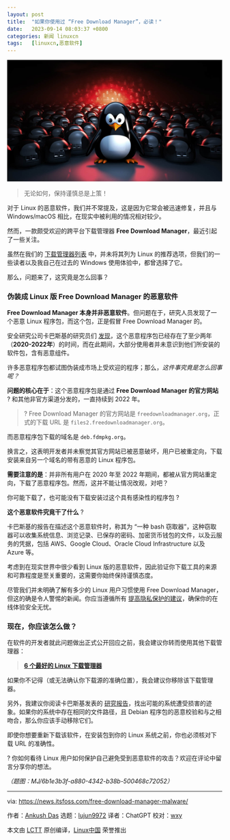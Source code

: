 ```yaml
---
layout: post
title:	"如果你使用过 “Free Download Manager”，必读！"
date:	2023-09-14 08:03:37 +0800 
categories:	新闻 linuxcn 
tags:	[linuxcn,恶意软件]
---
```



![](/Asserts/Images/album/202309/14/080300ykkwbb9n48kj81bn.jpg)



> 
> 无论如何，保持谨慎总是上策！
> 
> 
> 


对于 Linux 的恶意软件，我们并不常提及，这是因为它常会被迅速修复，并且与 Windows/macOS 相比，在现实中被利用的情况相对较少。


然而，一款颇受欢迎的跨平台下载管理器 **Free Download Manager**，最近引起了一些关注。


虽然在我们的 [下载管理器列表](https://itsfoss.com/best-download-managers-linux/) 中，并未将其列为 Linux 的推荐选项，但我们的一些读者以及我自己在过去的 Windows 使用体验中，都曾选择了它。


那么，问题来了，这究竟是怎么回事？


### 伪装成 Linux 版 Free Download Manager 的恶意软件


**Free Download Manager 本身并非恶意软件**。但问题在于，研究人员发现了一个恶意 Linux 程序包，而这个包，正是假冒 Free Download Manager 的。


安全研究公司卡巴斯基的研究员们 [发现](https://securelist.com/backdoored-free-download-manager-linux-malware/110465/)，这个恶意程序包已经存在了至少两年（**2020-2022年**）的时间，而在此期间，大部分使用者并未意识到他们所安装的软件包，含有恶意组件。


许多恶意程序包都试图伪装成市场上受欢迎的程序；那么，*这件事究竟是怎么回事呢？*


**问题的核心在于**：这个恶意程序包是通过 **Free Download Manager 的官方网站** ? 和其他非官方渠道分发的，一直持续到 2022 年。



> 
> ? Free Download Manager 的官方网站是 `freedownloadmanager.org`，正式的下载 URL 是 `files2.freedownloadmanager.org`。
> 
> 
> 


而恶意程序包下载的域名是 `deb.fdmpkg.org`。


换言之，这表明开发者并未察觉其官方网站已被恶意破坏，用户已被重定向，下载安装来自另一个域名的带有恶意的 Linux 程序包。


**需要注意的是**：并非所有用户在 2020 年至 2022 年期间，都被从官方网站重定向，下载了恶意程序包。然而，这并不能让情况改观，对吧？


你可能下载了，也可能没有下载安装过这个具有感染性的程序包 ?


**这个恶意软件究竟干了什么** ?


卡巴斯基的报告在描述这个恶意软件时，称其为 “一种 bash 窃取器”，这种窃取器可以收集系统信息、浏览记录、已保存的密码、加密货币钱包的文件，以及云服务的凭据，包括 AWS、Google Cloud、Oracle Cloud Infrastructure 以及 Azure 等。


考虑到在现实世界中很少看到 Linux 版的恶意软件，因此验证你下载工具的来源和可靠程度是至关重要的，这需要你始终保持谨慎态度。


尽管我们并未明确了解有多少的 Linux 用户习惯使用 Free Download Manager，但这的确是令人警惕的新闻。你应当遵循所有 [提高隐私保护的建议](https://itsfoss.com/improve-privacy/)，确保你的在线体验安全无忧。


### 现在，你应该怎么做？


在软件的开发者就此问题做出正式公开回应之前，我会建议你转而使用其他下载管理器：



> 
> **[6 个最好的 Linux 下载管理器](https://itsfoss.com/best-download-managers-linux/)**
> 
> 
> 


如果你不记得（或无法确认你下载源的准确位置），我会建议你移除该下载管理器。


另外，我建议你阅读卡巴斯基发表的 [研究报告](https://securelist.com/backdoored-free-download-manager-linux-malware/110465/)，找出可能的系统遭受损害的迹象。如果你的系统中存在相同的文件路径，且 Debian 程序包的恶意校验和与之相吻合，那么你应该手动移除它们。


即使你想要重新下载该软件，在安装包到你的 Linux 系统之前，你也必须核对下载 URL 的准确性。


? 你如何看待 Linux 用户如何保护自己避免受到恶意软件的攻击？欢迎在评论中留言分享你的想法。


*（题图：MJ/6b1e3b3f-a880-4342-b38b-500468c72052）*




---


via: <https://news.itsfoss.com/free-download-manager-malware/>


作者：[Ankush Das](https://news.itsfoss.com/author/ankush/) 选题：[lujun9972](https://github.com/lujun9972) 译者：ChatGPT 校对：[wxy](https://github.com/wxy)


本文由 [LCTT](https://github.com/LCTT/TranslateProject) 原创编译，[Linux中国](https://linux.cn/) 荣誉推出
